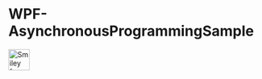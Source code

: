 # WPF-AsynchronousProgrammingSample


<img src="~/Images/UI.png" alt="Smiley face" height="42" width="42">

